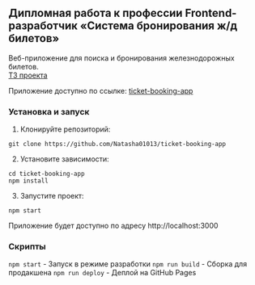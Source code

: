 ## Дипломная работа к профессии Frontend-разработчик «Система бронирования ж/д билетов»  
  
Веб-приложение для поиска и бронирования железнодорожных билетов.  
[ТЗ проекта](https://github.com/netology-code/fe-2-diplom/)  

Приложение доступно по ссылке: [ticket-booking-app](https://natasha01013.github.io/ticket-booking-app)   

### Установка и запуск 

1. Клонируйте репозиторий: 
```
git clone https://github.com/Natasha01013/ticket-booking-app 
```

2. Установите зависимости: 
```
cd ticket-booking-app
npm install
```

3. Запустите проект: 
```
npm start 
```

Приложение будет доступно по адресу http://localhost:3000 

### Скрипты
`npm start` - Запуск в режиме разработки 
`npm run build` - Сборка для продакшена 
`npm run deploy` - Деплой на GitHub Pages 